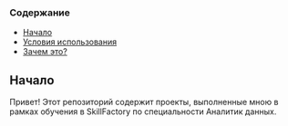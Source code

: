 ### Содержание<a class="anchor" id="contents"></a>
* [Начало](#ch_1)
* [Условия использования](#ch_2)
* [Зачем это?](#ch_3)

## Начало<a class="anchor" id="ch_1"></a>
Привет! Этот репозиторий содержит проекты, выполненные мною в рамках обучения в SkillFactory по специальности Аналитик данных.

